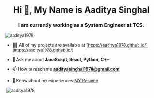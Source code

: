 <!-- <p align="center"> <img src="https://github.com/Aaditya1978/Aaditya1978/blob/main/Aaditya%20Singhal.png?raw=true" alt="aaditya1978" /> </p> -->

<h1 align="center">Hi 👋, My Name is Aaditya Singhal</h1>
<h3 align="center">I am currently working as a System Engineer at TCS.</h3>

<p align="left"> <img src="https://komarev.com/ghpvc/?username=aaditya1978&label=Profile%20views&color=0e75b6&style=flat" alt="aaditya1978" /> </p>

<!-- <p align="left"> <a href="https://github.com/ryo-ma/github-profile-trophy"><img src="https://github-profile-trophy.vercel.app/?username=aaditya1978" alt="aaditya1978" /></a> </p> -->

<!-- <p align="left"> <a href="https://twitter.com/aaditya_1978" target="blank"><img src="https://img.shields.io/twitter/follow/aaditya_1978?logo=twitter&style=for-the-badge" alt="aaditya_1978" /></a> </p> -->

- 👨‍💻 All of my projects are available at [https://aaditya1978.github.io/](https://aaditya1978.github.io/)

- 💬 Ask me about **JavaScript, React, Python, C++**

- 📫 How to reach me **aadityasinghal1978@gmail.com**

- 📄 Know about my experiences [MY Resume](https://drive.google.com/file/d/1npoxihm2h0Hpzo48ncnwzg_Uh5c25m2B/view?usp=sharing)

<p>&nbsp;<img align="center" src="https://github-readme-stats.vercel.app/api?username=aaditya1978&show_icons=true&locale=en" alt="aaditya1978" /></p>

<!-- <p><img align="center" src="https://github-readme-streak-stats.herokuapp.com/?user=aaditya1978&" alt="aaditya1978" /></p> -->


<!-- [![@aaditya1978's Holopin board](https://holopin.me/aaditya1978)](https://holopin.io/@aaditya1978) -->
